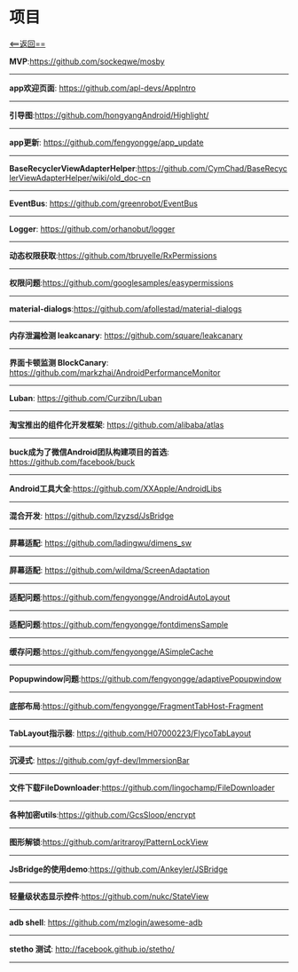 # 项目


[<==返回==](https://github.com/fengyongge/AppOpenCollect/tree/master/Android)


**MVP**:https://github.com/sockeqwe/mosby

---

**app欢迎页面**: https://github.com/apl-devs/AppIntro

---

**引导图**:https://github.com/hongyangAndroid/Highlight/

---

**app更新**: https://github.com/fengyongge/app_update

---

**BaseRecyclerViewAdapterHelper**:https://github.com/CymChad/BaseRecyclerViewAdapterHelper/wiki/old_doc-cn

---

**EventBus**: https://github.com/greenrobot/EventBus

---

**Logger**:  https://github.com/orhanobut/logger

---

**动态权限获取**:https://github.com/tbruyelle/RxPermissions

---

**权限问题**:https://github.com/googlesamples/easypermissions

---

**material-dialogs**:https://github.com/afollestad/material-dialogs

---

**内存泄漏检测 leakcanary**:  https://github.com/square/leakcanary

---

**界面卡顿监测 BlockCanary**:  https://github.com/markzhai/AndroidPerformanceMonitor

---

**Luban**:  https://github.com/Curzibn/Luban

---

**淘宝推出的组件化开发框架**:  https://github.com/alibaba/atlas

---

**buck成为了微信Android团队构建项目的首选**:  https://github.com/facebook/buck

---





**Android工具大全**:https://github.com/XXApple/AndroidLibs

---


**混合开发**: https://github.com/lzyzsd/JsBridge

---

**屏幕适配**: https://github.com/ladingwu/dimens_sw

---
**屏幕适配**: https://github.com/wildma/ScreenAdaptation

---

**适配问题**:https://github.com/fengyongge/AndroidAutoLayout

---

**适配问题**:https://github.com/fengyongge/fontdimensSample

---

**缓存问题**:https://github.com/fengyongge/ASimpleCache

---

**Popupwindow问题**:https://github.com/fengyongge/adaptivePopupwindow

---

**底部布局**:https://github.com/fengyongge/FragmentTabHost-Fragment

---

**TabLayout指示器**: https://github.com/H07000223/FlycoTabLayout

---

**沉浸式**: https://github.com/gyf-dev/ImmersionBar

---


**文件下载FileDownloader**:https://github.com/lingochamp/FileDownloader

---

**各种加密utils**:https://github.com/GcsSloop/encrypt

---

**图形解锁**:https://github.com/aritraroy/PatternLockView

---

**JsBridge的使用demo**:https://github.com/Ankeyler/JSBridge

---


**轻量级状态显示控件**:https://github.com/nukc/StateView

---


**adb shell**:  https://github.com/mzlogin/awesome-adb

---

**stetho 测试**:  http://facebook.github.io/stetho/

---




















  
